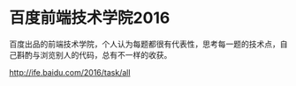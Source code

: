 # 百度前端技术学院2016
百度出品的前端技术学院，个人认为每题都很有代表性，思考每一题的技术点，自己斟酌与浏览别人的代码，总有不一样的收获。

http://ife.baidu.com/2016/task/all
